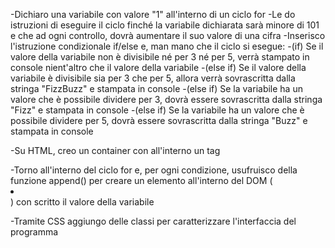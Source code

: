 <!-- Consegna:
Scrivi un programma che stampi in console i numeri da 1 a 100, ma che per i multipli di 3 stampi “Fizz” al posto del numero e per i multipli di 5 stampi “Buzz”. Per i numeri che sono sia multipli di 3 che di 5 stampi “FizzBuzz”.
Prima di partire a scrivere codice poniamoci qualche domanda:
Come faccio a sapere se un numero è divisibile per un altro? Abbiamo visto qualcosa di particolare che possiamo usare?
Consigli del giorno:
Scriviamo sempre prima dei commenti in italiano per capire cosa vogliamo fare
Proviamo ad immaginare le operazioni che vogliamo far svolgere al nostro programma così come lo faremmo “a mano”
BONUS 1:
Crea un container nel DOM , aggiungendo (attraverso la funzione append()) un elemento html con il numero o la stringa corretta da mostrare.
BONUS 2:
Applica stili differenti agli elementi aggiunti al DOM nel BONUS 1, a seconda che il valore inserito sia un numero, un fizz, un buzz o un fizzbuzz. Se sei a corto di idee per lo stile, potresti prendere spunto dallo screenshot fornito in consegna.
Ricordate: il primo push dovrà essere un file README.md contenente la risoluzione dell’esercizio in linguaggio naturale!
Buon lavoro e buon divertimento! -->

<!-- RISOLUZIONE DEL PROBLEMA -->
-Dichiaro una variabile con valore "1" all'interno di un ciclo for
    -Le do istruzioni di eseguire il ciclo finché la variabile dichiarata sarà minore di 101 e che ad ogni controllo, dovrà aumentare il suo valore di una cifra
    -Inserisco l'istruzione condizionale if/else e, man mano che il ciclo si esegue:
        -(if) Se il valore della variabile non è divisibile né per 3 né per 5, verrà stampato in console nient'altro che il valore della variabile
        -(else if) Se il valore della variabile è divisibile sia per 3 che per 5, allora verrà sovrascritta dalla stringa "FizzBuzz" e stampata in console
        -(else if) Se la variabile ha un valore che è possibile dividere per 3, dovrà essere sovrascritta dalla stringa "Fizz" e stampata in console
        -(else if) Se la variabile ha un valore che è possibile dividere per 5, dovrà essere sovrascritta dalla stringa "Buzz" e stampata in console
<!-- PRIMO BONUS -->
-Su HTML, creo un container con all'interno un tag <ul></ul>
-Torno all'interno del ciclo for e, per ogni condizione, usufruisco della funzione append() per creare un elemento all'interno del DOM (<li></li>) con scritto il valore della variabile
<!-- SECONDO BONUS -->
-Tramite CSS aggiungo delle classi per caratterizzare l'interfaccia del programma
